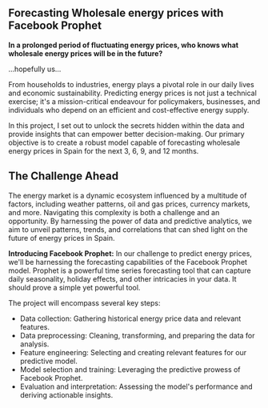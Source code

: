## **Forecasting Wholesale energy prices with Facebook Prophet**

**In a prolonged period of fluctuating energy prices, who knows what wholesale energy prices will be in the future?**

...hopefully us...

From households to industries, energy plays a pivotal role in our daily lives and economic sustainability. Predicting energy prices is not just a technical exercise; it's a mission-critical endeavour for policymakers, businesses, and individuals who depend on an efficient and cost-effective energy supply.

In this project, I set out to unlock the secrets hidden within the data and provide insights that can empower better decision-making. Our primary objective is to create a robust model capable of forecasting wholesale energy prices in Spain for the next 3, 6, 9, and 12 months.

## **The Challenge Ahead**

The energy market is a dynamic ecosystem influenced by a multitude of factors, including weather patterns, oil and gas prices, currency markets, and more. Navigating this complexity is both a challenge and an opportunity. By harnessing the power of data and predictive analytics, we aim to unveil patterns, trends, and correlations that can shed light on the future of energy prices in Spain.

**Introducing Facebook Prophet:** In our challenge to predict energy prices, we'll be harnessing the forecasting capabilities of the Facebook Prophet model. Prophet is a powerful time series forecasting tool that can capture daily seasonality, holiday effects, and other intricacies in your data. It should prove a simple yet powerful tool.

The project will encompass several key steps:

- Data collection: Gathering historical energy price data and relevant features.
- Data preprocessing: Cleaning, transforming, and preparing the data for analysis.
- Feature engineering: Selecting and creating relevant features for our predictive model.
- Model selection and training: Leveraging the predictive prowess of Facebook Prophet.
- Evaluation and interpretation: Assessing the model's performance and deriving actionable insights.
